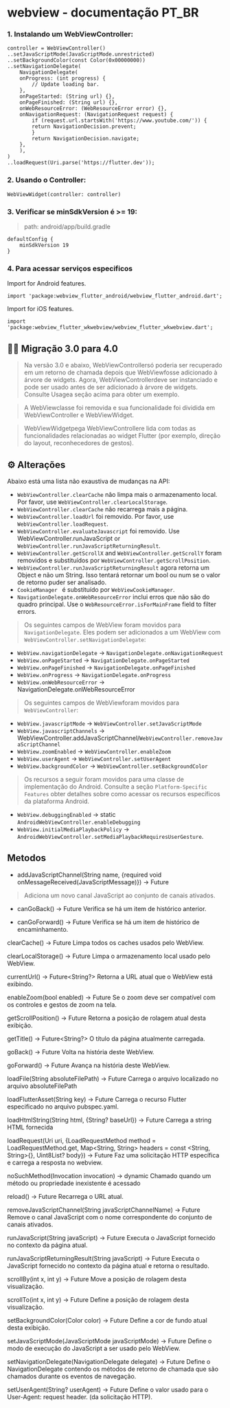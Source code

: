 # webview - documentação PT_BR

### 1. Instalando um WebViewController:
```
controller = WebViewController()
..setJavaScriptMode(JavaScriptMode.unrestricted)
..setBackgroundColor(const Color(0x00000000))
..setNavigationDelegate(
    NavigationDelegate(
    onProgress: (int progress) {
        // Update loading bar.
    },
    onPageStarted: (String url) {},
    onPageFinished: (String url) {},
    onWebResourceError: (WebResourceError error) {},
    onNavigationRequest: (NavigationRequest request) {
        if (request.url.startsWith('https://www.youtube.com/')) {
        return NavigationDecision.prevent;
        }
        return NavigationDecision.navigate;
    },
    ),
)
..loadRequest(Uri.parse('https://flutter.dev'));
 ```

### 2. Usando o Controller:
```
WebViewWidget(controller: controller)
```

### 3. Verificar se minSdkVersion é >= 19:

 > path: android/app/build.gradle

```
defaultConfig {
    minSdkVersion 19
} 
```

### 4. Para acessar serviços especificos

Import for Android features.
```
import 'package:webview_flutter_android/webview_flutter_android.dart';
```
Import for iOS features.
```
import 'package:webview_flutter_wkwebview/webview_flutter_wkwebview.dart';
```

## 🤦‍♂️ Migração 3.0 para 4.0

 > Na versão 3.0 e abaixo, WebViewControllersó poderia ser recuperado em um retorno de chamada depois que WebViewfosse adicionado à árvore de widgets. Agora, WebViewControllerdeve ser instanciado e pode ser usado antes de ser adicionado à árvore de widgets. Consulte Usagea seção acima para obter um exemplo.

 > A WebViewclasse foi removida e sua funcionalidade foi dividida em WebViewController e WebViewWidget. 
 
 > WebViewWidgetpega WebViewControllere lida com todas as funcionalidades relacionadas ao widget Flutter (por exemplo, direção do layout, reconhecedores de gestos).
 
## ⚙️ Alterações

Abaixo está uma lista não exaustiva de mudanças na API:

 - ```WebViewController.clearCache``` não limpa mais o armazenamento local. Por favor, use ```WebViewController.clearLocalStorage```.
 - ```WebViewController.clearCache``` não recarrega mais a página.
 - ```WebViewController.loadUrl``` foi removido. Por favor, use ```WebViewController.loadRequest```.
 - ```WebViewController.evaluateJavascript``` foi removido. Use WebViewController.runJavaScript or ```WebViewController.runJavaScriptReturningResult```.
 - ```WebViewController.getScrollX``` and ```WebViewController.getScrollY``` foram removidos e substituídos por ```WebViewController.getScrollPosition```.
 - ```WebViewController.runJavaScriptReturningResult``` agora retorna um Object e não um String.  Isso tentará retornar um bool ou num se o valor de retorno puder ser analisado.
 - ```CookieManager ``` é substituído por ```WebViewCookieManager```.
 - ```NavigationDelegate.onWebResourceError``` inclui erros que não são do quadro principal. Use o ```WebResourceError.isForMainFrame``` field to filter errors.
 
 > Os seguintes campos de WebView foram movidos para ```NavigationDelegate```. Eles podem ser adicionados a um WebView com ```WebViewController.setNavigationDelegate```:


 - ```WebView.navigationDelegate``` -> ```NavigationDelegate.onNavigationRequest```
 - ```WebView.onPageStarted``` -> ```NavigationDelegate.onPageStarted```
 - ```WebView.onPageFinished``` -> ```NavigationDelegate.onPageFinished```
 - ```WebView.onProgress``` -> ```NavigationDelegate.onProgress```
 - ```WebView.onWebResourceError``` -> NavigationDelegate.onWebResourceError


 > Os seguintes campos de WebViewforam movidos para ```WebViewController```:


 - ```WebView.javascriptMode``` -> ```WebViewController.setJavaScriptMode```
 - ```WebView.javascriptChannels``` -> WebViewController.addJavaScriptChannel/```WebViewController.removeJavaScriptChannel```
 - ```WebView.zoomEnabled``` -> ```WebViewController.enableZoom```
 - ```WebView.userAgent``` -> ```WebViewController.setUserAgent```
 - ```WebView.backgroundColor``` -> ```WebViewController.setBackgroundColor```
 > Os recursos a seguir foram movidos para uma classe de implementação do Android. Consulte a seção ```Platform-Specific Features``` obter detalhes sobre como acessar os recursos específicos da plataforma Android.


 - ```WebView.debuggingEnabled``` -> static ```AndroidWebViewController.enableDebugging```
 - ```WebView.initialMediaPlaybackPolicy``` -> ```AndroidWebViewController.setMediaPlaybackRequiresUserGesture```.

## Metodos
 - addJavaScriptChannel(String name, {required void onMessageReceived(JavaScriptMessage)}) → Future<void>
 > Adiciona um novo canal JavaScript ao conjunto de canais ativados.

 - canGoBack() → Future<bool>
Verifica se há um item de histórico anterior.

 - canGoForward() → Future<bool>
Verifica se há um item de histórico de encaminhamento.

clearCache() → Future<void>
Limpa todos os caches usados ​​pelo WebView.

clearLocalStorage() → Future<void>
Limpa o armazenamento local usado pelo WebView.

currentUrl() → Future<String?>
Retorna a URL atual que o WebView está exibindo.

enableZoom(bool enabled) → Future<void>
Se o zoom deve ser compatível com os controles e gestos de zoom na tela.

getScrollPosition() → Future<Offset>
Retorna a posição de rolagem atual desta exibição.

getTitle() → Future<String?>
O título da página atualmente carregada.

goBack() → Future<void>
Volta na história deste WebView.

goForward() → Future<void>
Avança na história deste WebView.

loadFile(String absoluteFilePath) → Future<void>
Carrega o arquivo localizado no arquivo absoluteFilePath

loadFlutterAsset(String key) → Future<void>
Carrega o recurso Flutter especificado no arquivo pubspec.yaml.

loadHtmlString(String html, {String? baseUrl}) → Future<void>
Carrega a string HTML fornecida

loadRequest(Uri uri, {LoadRequestMethod method = LoadRequestMethod.get, Map<String, String> headers = const <String, String>{}, Uint8List? body}) → Future<void>
Faz uma solicitação HTTP específica e carrega a resposta no webview.

noSuchMethod(Invocation invocation) → dynamic
Chamado quando um método ou propriedade inexistente é acessado

reload() → Future<void>
Recarrega o URL atual.

removeJavaScriptChannel(String javaScriptChannelName) → Future<void>
Remove o canal JavaScript com o nome correspondente do conjunto de canais ativados.

runJavaScript(String javaScript) → Future<void>
Executa o JavaScript fornecido no contexto da página atual.

runJavaScriptReturningResult(String javaScript) → Future<Object>
Executa o JavaScript fornecido no contexto da página atual e retorna o resultado.

scrollBy(int x, int y) → Future<void>
Move a posição de rolagem desta visualização.

scrollTo(int x, int y) → Future<void>
Define a posição de rolagem desta visualização.

setBackgroundColor(Color color) → Future<void>
Define a cor de fundo atual desta exibição.

setJavaScriptMode(JavaScriptMode javaScriptMode) → Future<void>
Define o modo de execução do JavaScript a ser usado pelo WebView.

setNavigationDelegate(NavigationDelegate delegate) → Future<void>
Define o NavigationDelegate contendo os métodos de retorno de chamada que são chamados durante os eventos de navegação.

setUserAgent(String? userAgent) → Future<void>
Define o valor usado para o User-Agent: request header. (da solicitação HTTP).
